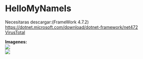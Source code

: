 # HelloMyNameIs

Necesitaras descargar:(FrameWork 4.7.2)
<a href="https://dotnet.microsoft.com/download/dotnet-framework/net472">https://dotnet.microsoft.com/download/dotnet-framework/net472</a>
<br>
<a href="https://www.virustotal.com/gui/file/9d605da3e836688fa9cf4b028f1a9bfae7de3d1c9361392b60a660bbd1df28e4/detection">VirusTotal</a>
<br>

<b>Imagenes:</b>
<br>
<img src="https://i.imgur.com/gMputQc.png">
<BR>
  <img src="https://i.imgur.com/Y3sCZYn.png">
